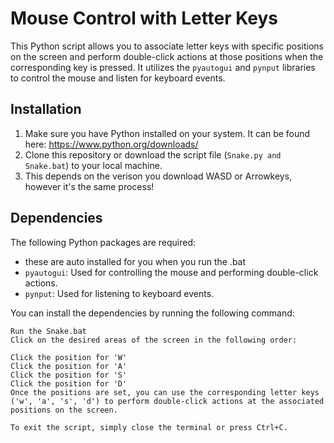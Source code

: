 # Mouse Control with Letter Keys

This Python script allows you to associate letter keys with specific positions on the screen and perform double-click actions at those positions when the corresponding key is pressed. It utilizes the `pyautogui` and `pynput` libraries to control the mouse and listen for keyboard events.

## Installation

1. Make sure you have Python installed on your system. It can be found here: https://www.python.org/downloads/
2. Clone this repository or download the script file (`Snake.py and Snake.bat`) to your local machine.
3. This depends on the verison you download WASD or Arrowkeys, however it's the same process!

## Dependencies

The following Python packages are required:
- these are auto installed for you when you run the .bat
- `pyautogui`: Used for controlling the mouse and performing double-click actions.
- `pynput`: Used for listening to keyboard events.

You can install the dependencies by running the following command:

```shell
Run the Snake.bat
Click on the desired areas of the screen in the following order:

Click the position for 'W'
Click the position for 'A'
Click the position for 'S'
Click the position for 'D'
Once the positions are set, you can use the corresponding letter keys ('w', 'a', 's', 'd') to perform double-click actions at the associated positions on the screen.

To exit the script, simply close the terminal or press Ctrl+C.
